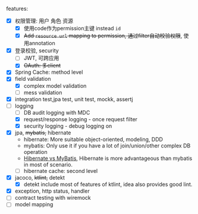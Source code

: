 features:
-[x] 权限管理: 用户 角色 资源
  - [x] 使用code作为permission主键 instead `id`
  - [x] ~~Add `resource url` mapping to permission, 通过filter自动校验权限~~, 使用annotation
-[x] 登录校验, security
  - [ ] JWT, 可跨应用
  - [x] ~~OAuth: 多client~~
-[x] Spring Cache: method level
-[x] field validation
  - [x] complex model validation
  - [ ] mess validation
-[x] integration test,jpa test, unit test, mockk, assertj
-[ ] logging
  - [ ] DB audit logging with MDC
  - [x] request/response logging - once request filter
  - [x] security logging - debug logging on
-[x] jpa, ~~mybatis,~~ hibernate
  - hibernate: More suitable object-oriented, modeling, DDD
  - mybatis: Only use it if you have a lot of join/union/other complex DB operation
  - [Hibernate vs MyBatis](https://www.zhihu.com/question/21104468),
  Hibernate is more advantageous than mybatis in most of scenario.
  - [ ] hibernate cache: second level 
-[x] jacoco, ~~ktlint,~~ detekt
  - [x] detekt include most of features of ktlint, idea also provides good lint.
-[x] exception, http status, handler
-[ ] contract testing with wiremock
-[ ] model mapping
